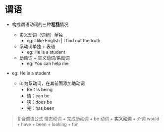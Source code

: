 # 谓语

- 构成谓语动词的三种**粗糙**情况
   - 实义动词（词组）单独
      - eg: I like English | I find out the truth
   - 系动词单独 + 表语
      - eg: He is a student
   - 助动词 + 实义动词/系动词
      - eg: You can help me

- eg: He is a student
   - is 为系动词，在其前面添加助动词
      - Be：is being
      - 情：can be
      - 狭：does be
      - 完：has been

> 复合谓语公式
> 情态动词 + 完成助动词 + be 动词 + **实义动词** + 介词
> would + have + been + looking + for